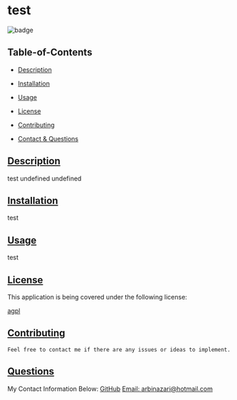 
  # test
  
  
  ![badge](https://img.shields.io/badge/license-agpl-blue)
    
  ## Table-of-Contents
  * [Description](#description)
  * [Installation](#installation)
  * [Usage](#usage)
  
  * [License](#license)
    
  * [Contributing](#contributing)
  * [Contact & Questions](#questions)
  
  ## [Description](#table-of-contents)
  test
  undefined
  undefined
  ## [Installation](#table-of-contents)
  test
  ## [Usage](#table-of-contents)
  test
  
  
  
  ## [License](#table-of-contents)
  This application is being covered under the following license:
  
  [agpl](https://choosealicense.com/licenses/agpl)
    
    
  ## [Contributing](#table-of-contents)
  
  
    Feel free to contact me if there are any issues or ideas to implement.
    
  ## [Questions](#table-of-contents)
  My Contact Information Below:
  [GitHub](https://github.com/arbinazari)
  [Email: arbinazari@hotmail.com](mailto:arbinazari@hotmail.com)
